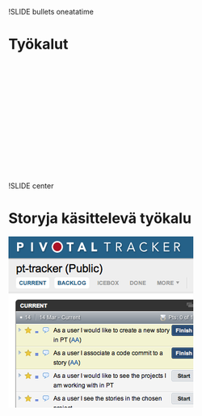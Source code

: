 !SLIDE bullets oneatatime
# Työkalut #

<script>
// Tämä skripta näyttää järjestyksessä kolme kuvaa ja tekstiä
// ja päästää vasta sitten eteenpäin
$(".oneatatime").bind("showoff:next", function(event) {
	var pic = $(event.target).find("#ekakuva");
	if (pic.css("visibility") === "hidden") {
		event.preventDefault();
		pic.css({visibility: "visible"});
		var el = $(event.target).find("#ekateksti");
		el.css({visibility: "visible"});
		return;
	}
	pic = $(event.target).find("#tokakuva");
	if (pic.css("visibility") === "hidden") {
		event.preventDefault();
		pic.css({visibility: "visible"});
		var el = $(event.target).find("#tokateksti");
		el.css({visibility: "visible"});
		return;
	}
	var pic = $(event.target).find("#kolmaskuva");
	if (pic.css("visibility") === "hidden") {
		event.preventDefault();
		pic.css({visibility: "visible"});
		var el = $(event.target).find("#kolmasteksti");
		el.css({visibility: "visible"});
		return;
	}
});
</script>

<div style="width:100%; text-align: center;">
<img src="folder_documents.png" id="ekakuva"
style="width:30%; visibility: hidden;"/>
<img src="folder_documents.png" id="tokakuva"
style="width:30%; visibility: hidden;"/>
<img src="binary.png" id="kolmaskuva"
style="width:30%; visibility: hidden;"/>
</div>

<div style="width:100%; text-align: center">
<span id="ekateksti"
style="font-size: 200%; margin-right: 200px; visibility: hidden">PBIt</span>
<span id="tokateksti"
style="font-size: 200%; visibility: hidden">Taskit</span>
<span id="kolmasteksti"
style="font-size: 200%; margin-left: 200px; visibility: hidden">Featuret</span>
</div>

!SLIDE center
# Storyja käsittelevä työkalu #

![Pivotal](pivotal.png)
